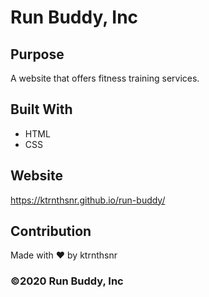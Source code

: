 # Run Buddy, Inc

## Purpose
A website that offers fitness training services. 

## Built With
* HTML
* CSS

## Website
https://ktrnthsnr.github.io/run-buddy/

## Contribution
Made with ❤️ by ktrnthsnr

### ©️2020 Run Buddy, Inc 
